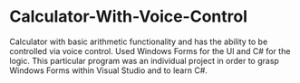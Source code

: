 # Calculator-With-Voice-Control
Calculator with basic arithmetic functionality and has the ability to be controlled via voice control. Used Windows Forms for the UI and C# for the logic. This particular program was an individual project in order to grasp Windows Forms within Visual Studio and to learn C#.
